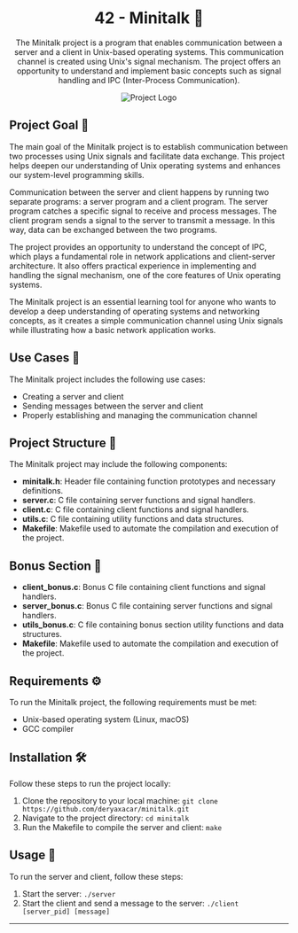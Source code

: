 <!-- Project Title -->
<h1 align="center">42 - Minitalk 📡</h1>

<!-- Project Description -->
<p align="center">
The Minitalk project is a program that enables communication between a server and a client in Unix-based operating systems. This communication channel is created using Unix's signal mechanism. The project offers an opportunity to understand and implement basic concepts such as signal handling and IPC (Inter-Process Communication).
</p>

<!-- Project Logo or Image -->
<p align="center">
  <img src="https://github.com/ayogun/42-project-badges/blob/main/badges/minitalkm.png" alt="Project Logo">
</p>

## Project Goal 🎯

The main goal of the Minitalk project is to establish communication between two processes using Unix signals and facilitate data exchange. This project helps deepen our understanding of Unix operating systems and enhances our system-level programming skills.

Communication between the server and client happens by running two separate programs: a server program and a client program. The server program catches a specific signal to receive and process messages. The client program sends a signal to the server to transmit a message. In this way, data can be exchanged between the two programs.

The project provides an opportunity to understand the concept of IPC, which plays a fundamental role in network applications and client-server architecture. It also offers practical experience in implementing and handling the signal mechanism, one of the core features of Unix operating systems.

The Minitalk project is an essential learning tool for anyone who wants to develop a deep understanding of operating systems and networking concepts, as it creates a simple communication channel using Unix signals while illustrating how a basic network application works.

## Use Cases 📜

The Minitalk project includes the following use cases:

- Creating a server and client
- Sending messages between the server and client
- Properly establishing and managing the communication channel

## Project Structure 📁

The Minitalk project may include the following components:

- **minitalk.h**: Header file containing function prototypes and necessary definitions.
- **server.c**: C file containing server functions and signal handlers.
- **client.c**: C file containing client functions and signal handlers.
- **utils.c**: C file containing utility functions and data structures.
- **Makefile**: Makefile used to automate the compilation and execution of the project.

## Bonus Section 🌟

- **client_bonus.c**: Bonus C file containing client functions and signal handlers.
- **server_bonus.c**: Bonus C file containing server functions and signal handlers.
- **utils_bonus.c**: C file containing bonus section utility functions and data structures.
- **Makefile**: Makefile used to automate the compilation and execution of the project.

## Requirements ⚙️

To run the Minitalk project, the following requirements must be met:

- Unix-based operating system (Linux, macOS)
- GCC compiler

## Installation 🛠️

Follow these steps to run the project locally:

1. Clone the repository to your local machine: `git clone https://github.com/deryaxacar/minitalk.git`
2. Navigate to the project directory: `cd minitalk`
3. Run the Makefile to compile the server and client: `make`

## Usage 🚀

To run the server and client, follow these steps:

1. Start the server: `./server`
2. Start the client and send a message to the server: `./client [server_pid] [message]`

---
